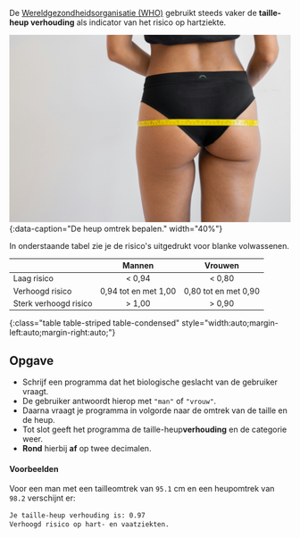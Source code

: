 De <a href="https://nl.wikipedia.org/wiki/Wereldgezondheidsorganisatie" target="_blank">Wereldgezondheidsorganisatie (WHO)</a> gebruikt steeds vaker de **taille-heup verhouding** als indicator van het risico op hartziekte. 


![De heup omtrek bepalen.](media/huha-inc.jpg "Foto door Huha Inc. op Unsplash."){:data-caption="De heup omtrek bepalen." width="40%"}


In onderstaande tabel zie je de risico's uitgedrukt voor blanke volwassenen.

|                       | Mannen        |   Vrouwen     |
|:----------------------|:-------------:|:-------------:|
| Laag risico           | < 0,94        | < 0,80        |
| Verhoogd risico       | 0,94 tot en met 1,00 | 0,80 tot en met 0,90 |
| Sterk verhoogd risico | > 1,00        | > 0,90        |
{:class="table table-striped table-condensed" style="width:auto;margin-left:auto;margin-right:auto;"}

## Opgave
* Schrijf een programma dat het biologische geslacht van de gebruiker vraagt.
* De gebruiker antwoordt hierop met `"man"` of `"vrouw"`.
* Daarna vraagt je programma in volgorde naar de omtrek van de taille en de heup.
* Tot slot geeft het programma de taille-heup**verhouding** en de categorie weer.
* **Rond** hierbij **af** op twee decimalen.

#### Voorbeelden
Voor een man met een tailleomtrek van `95.1` cm en een heupomtrek van `98.2` verschijnt er:
```
Je taille-heup verhouding is: 0.97
Verhoogd risico op hart- en vaatziekten.
```
